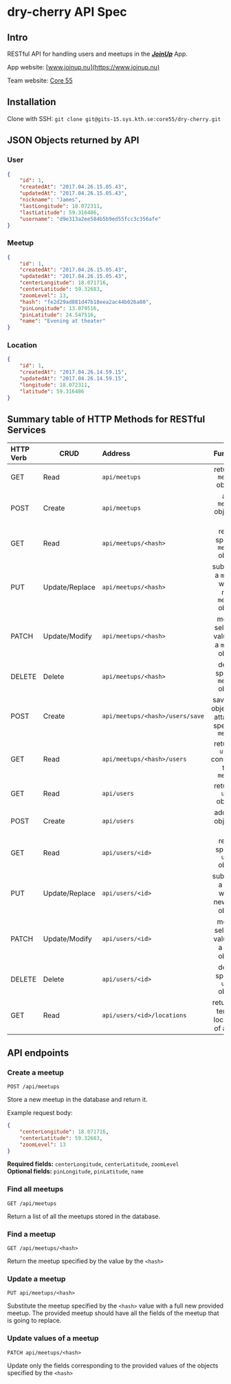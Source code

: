 # dry-cherry API Spec

## Intro

RESTful API for handling users and meetups in the ***[JoinUp](https://www.joinup.nu)*** App.

App website: [www.joinup.nu](https://www.joinup.nu)

Team website: [Core 55](https://core55.github.io/)

## Installation 

Clone with SSH: `git clone git@gits-15.sys.kth.se:core55/dry-cherry.git`

## JSON Objects returned by API

### User

```json
{
    "id": 1,
    "createdAt": "2017.04.26.15.05.43",
    "updatedAt": "2017.04.26.15.05.43",
    "nickname": "James",
    "lastLongitude": 18.072311,
    "lastLatitude": 59.316486,
    "username": "d9e313a2ee584b5b9ed55fcc3c356afe"
}
```

### Meetup

```json
{
    "id": 1,
    "createdAt": "2017.04.26.15.05.43",
    "updatedAt": "2017.04.26.15.05.43",
    "centerLongitude": 18.071716,
    "centerLatitude": 59.32683,
    "zoomLevel": 13,
    "hash": "fe2d29ad881d47b18eea2ac44b026a80",
    "pinLongitude": 13.079516,
    "pinLatitude": 24.547516,
    "name": "Evening at theater"
}
```

### Location
```json
{
    "id": 1,
    "createdAt": "2017.04.26.14.59.15",
    "updatedAt": "2017.04.26.14.59.15",
    "longitude": 18.072311,
    "latitude": 59.316486
}
```

## Summary table of HTTP Methods for RESTful Services

HTTP Verb|CRUD          |Address                        |Function                                           |Permission
:--------|--------------|:------------------------------|:-------------------------------------------------:|:---------------:
GET      |Read          |`api/meetups`                  |return all `meetup` objects                        |ADMIN
POST     |Create        |`api/meetups`                  |add `meetup` object to DB                          |ALL
GET      |Read          |`api/meetups/<hash>`           |return specific `meetup` object                    |ALL
PUT      |Update/Replace|`api/meetups/<hash>`           |substitute a `meetup` with a new `meetup` object   |ASSOCIATED USERS
PATCH    |Update/Modify |`api/meetups/<hash>`           |modify selected values of a `meetup` object        |ASSOCIATED USERS
DELETE   |Delete        |`api/meetups/<hash>`           |delete specific `meetup` object                    |CREATOR
POST     |Create        |`api/meetups/<hash>/users/save`|save `user` object and attach to specified `meetup`|ALL
GET      |Read          |`api/meetups/<hash>/users`     |return all `users` connected to a `meetup`         |ASSOCIATED USERS
GET      |Read          |`api/users`                    |return all `user` objects                          |ADMIN
POST     |Create        |`api/users`                    |add `user` object to DB                            |ADMIN
GET      |Read          |`api/users/<id>`               |return specific `user` object                      |OWN USER
PUT      |Update/Replace|`api/users/<id>`               |substitute a `user` with a new `user` object       |OWN USER
PATCH    |Update/Modify |`api/users/<id>`               |modify selected values of a `user` object          |OWN USER
DELETE   |Delete        |`api/users/<id>`               |delete specific `user` object                      |OWN USER
GET      |Read          |`api/users/<id>/locations`     |return the ten last locations of a `user`          |OWN USER


## API endpoints

### Create a meetup

`POST /api/meetups`

Store a new meetup in the database and return it.

Example request body:
```json
{
    "centerLongitude": 18.071716,
    "centerLatitude": 59.32683,
    "zoomLevel": 13
}
```
**Required fields:** `centerLongitude`, `centerLatitude`, `zoomLevel`<br>
**Optional fields:** `pinLongitude`, `pinLatitude`, `name`

### Find all meetups

`GET /api/meetups`

Return a list of all the meetups stored in the database.

### Find a meetup

`GET /api/meetups/<hash>`

Return the meetup specified by the value by the `<hash>`

### Update a meetup 

`PUT api/meetups/<hash>`

Substitute the meetup specified by the `<hash>` value with a full new provided meetup. 
The provided meetup should have all the fields of the meetup that is going to replace.

### Update values of a meetup 

`PATCH api/meetups/<hash>`

Update only the fields corresponding to the provided values of the objects specified by the `<hash>`

